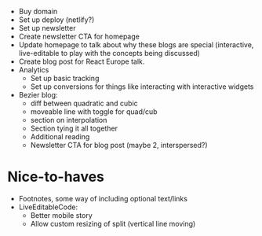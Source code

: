 * Buy domain
* Set up deploy (netlify?)
* Set up newsletter
* Create newsletter CTA for homepage
* Update homepage to talk about why these blogs are special (interactive, live-editable to play with the concepts being discussed)
* Create blog post for React Europe talk.
* Analytics
  * Set up basic tracking
  * Set up conversions for things like interacting with interactive widgets
* Bezier blog:
  * diff between quadratic and cubic
  * moveable line with toggle for quad/cub
  * section on interpolation
  * Section tying it all together
  * Additional reading
  * Newsletter CTA for blog post (maybe 2, interspersed?)


# Nice-to-haves

* Footnotes, some way of including optional text/links
* LiveEditableCode:
  * Better mobile story
  * Allow custom resizing of split (vertical line moving)
